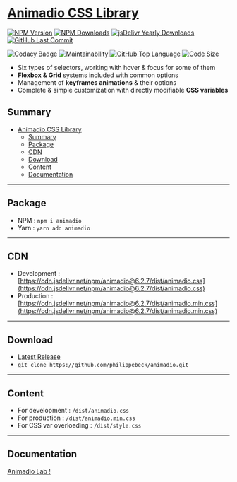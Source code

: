 # [Animadio CSS Library](https://animadio.org)

[![NPM Version](https://badgen.net/npm/v/animadio)](https://www.npmjs.com/package/animadio)
[![NPM Downloads](https://badgen.net/npm/dy/animadio)](https://www.npmjs.com/package/animadio)
[![jsDelivr Yearly Downloads](https://img.shields.io/jsdelivr/npm/hy/animadio)](https://www.jsdelivr.com/package/npm/animadio)
[![GitHub Last Commit](https://img.shields.io/github/last-commit/philippebeck/animadio.svg?label=Last+Commit)](https://github.com/philippebeck/animadio/commits/master)

[![Codacy Badge](https://app.codacy.com/project/badge/Grade/0346a8c0d14a4b5984eb30f7282f80b9)](https://www.codacy.com/gh/philippebeck/animadio/dashboard)
[![Maintainability](https://api.codeclimate.com/v1/badges/0b594827e537b04dcea0/maintainability)](https://codeclimate.com/github/philippebeck/animadio/maintainability)
[![GitHub Top Language](https://img.shields.io/github/languages/top/philippebeck/animadio)](https://github.com/philippebeck/animadio)
[![Code Size](https://img.shields.io/github/languages/code-size/philippebeck/animadio)](https://github.com/philippebeck/animadio/tree/master)

-   Six types of selectors, working with hover & focus for some of them
-   **Flexbox & Grid** systems included with common options
-   Management of **keyframes animations** & their options
-   Complete & simple customization with directly modifiable **CSS variables**

## Summary

- [Animadio CSS Library](#animadio-css-library)
  - [Summary](#summary)
  - [Package](#package)
  - [CDN](#cdn)
  - [Download](#download)
  - [Content](#content)
  - [Documentation](#documentation)

---

## Package
-  NPM : `npm i animadio`  
-  Yarn : `yarn add animadio`  

---

## CDN 

-   Development : [https://cdn.jsdelivr.net/npm/animadio@6.2.7/dist/animadio.css](https://cdn.jsdelivr.net/npm/animadio@6.2.7/dist/animadio.css)  
-   Production : [https://cdn.jsdelivr.net/npm/animadio@6.2.7/dist/animadio.min.css](https://cdn.jsdelivr.net/npm/animadio@6.2.7/dist/animadio.min.css)  

---

## Download

-  [Latest Release](https://github.com/philippebeck/animadio/releases)  
-  `git clone https://github.com/philippebeck/animadio.git`  
  
---

## Content

-   For development : `/dist/animadio.css`  
-   For production : `/dist/animadio.min.css`  
-   For CSS var overloading : `/dist/style.css`  

---

## Documentation

[Animadio Lab !](https://codepen.io/philippebeck/pen/QWVrebX)
